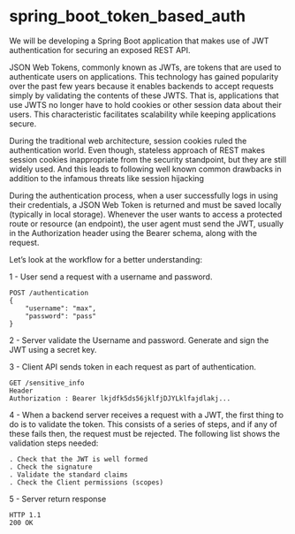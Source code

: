 # spring_boot_token_based_auth

We will be developing a Spring Boot application that makes use of JWT authentication for securing an exposed REST API.

JSON Web Tokens, commonly known as JWTs, are tokens that are used to authenticate users on applications. This technology has gained popularity over the past few years because it enables backends to accept requests simply by validating the contents of these JWTS. That is, applications that use JWTS no longer have to hold cookies or other session data about their users. This characteristic facilitates scalability while keeping applications secure.

During the traditional web architecture, session cookies ruled the authentication world. Even though, stateless approach of REST makes session cookies inappropriate from the security standpoint, but they are still widely used. And this leads to following well known common drawbacks in addition to the infamous threats like session hijacking

During the authentication process, when a user successfully logs in using their credentials, a JSON Web Token is returned and must be saved locally (typically in local storage). Whenever the user wants to access a protected route or resource (an endpoint), the user agent must send the JWT, usually in the Authorization header using the Bearer schema, along with the request.

Let’s look at the workflow for a better understanding:

1 -  User send a request with a username and password. 
    
    POST /authentication 
    {
        "username": "max",
        "password": "pass"
    }

   
2 - Server validate the Username and password. Generate and sign the JWT using a secret key.

3 - Client API sends token in each request as part of authentication.
    
    GET /sensitive_info
    Header 
    Authorization : Bearer lkjdfk5ds56jklfjDJYLklfajdlakj...
    
4 - When a backend server receives a request with a JWT, the first thing to do is to validate the token. This consists of a series of steps, and if any of these fails then, the request must be rejected. The following list shows the validation steps needed:

    . Check that the JWT is well formed
    . Check the signature
    . Validate the standard claims
    . Check the Client permissions (scopes)
    
5 - Server return response 

    HTTP 1.1
    200 OK 